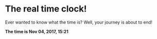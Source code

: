 # The real time clock!

Ever wanted to know what the time is? Well, your journey is about to end!

**The time is Nov 04, 2017, 15:21**